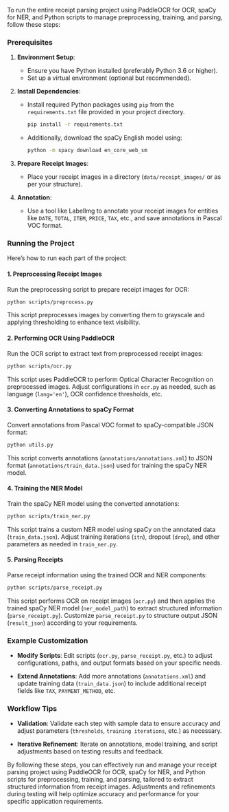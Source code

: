 To run the entire receipt parsing project using PaddleOCR for OCR, spaCy for NER, and Python scripts to manage preprocessing, training, and parsing, follow these steps:

### Prerequisites

1. **Environment Setup**:
   - Ensure you have Python installed (preferably Python 3.6 or higher).
   - Set up a virtual environment (optional but recommended).

2. **Install Dependencies**:
   - Install required Python packages using `pip` from the `requirements.txt` file provided in your project directory.
     ```bash
     pip install -r requirements.txt
     ```
   - Additionally, download the spaCy English model using:
     ```bash
     python -m spacy download en_core_web_sm
     ```

3. **Prepare Receipt Images**:
   - Place your receipt images in a directory (`data/receipt_images/` or as per your structure).

4. **Annotation**:
   - Use a tool like LabelImg to annotate your receipt images for entities like `DATE`, `TOTAL`, `ITEM`, `PRICE`, `TAX`, etc., and save annotations in Pascal VOC format.

### Running the Project

Here’s how to run each part of the project:

#### 1. Preprocessing Receipt Images

Run the preprocessing script to prepare receipt images for OCR:

```bash
python scripts/preprocess.py
```

This script preprocesses images by converting them to grayscale and applying thresholding to enhance text visibility.

#### 2. Performing OCR Using PaddleOCR

Run the OCR script to extract text from preprocessed receipt images:

```bash
python scripts/ocr.py
```

This script uses PaddleOCR to perform Optical Character Recognition on preprocessed images. Adjust configurations in `ocr.py` as needed, such as language (`lang='en'`), OCR confidence thresholds, etc.

#### 3. Converting Annotations to spaCy Format

Convert annotations from Pascal VOC format to spaCy-compatible JSON format:

```bash
python utils.py
```

This script converts annotations (`annotations/annotations.xml`) to JSON format (`annotations/train_data.json`) used for training the spaCy NER model.

#### 4. Training the NER Model

Train the spaCy NER model using the converted annotations:

```bash
python scripts/train_ner.py
```

This script trains a custom NER model using spaCy on the annotated data (`train_data.json`). Adjust training iterations (`itn`), dropout (`drop`), and other parameters as needed in `train_ner.py`.

#### 5. Parsing Receipts

Parse receipt information using the trained OCR and NER components:

```bash
python scripts/parse_receipt.py
```

This script performs OCR on receipt images (`ocr.py`) and then applies the trained spaCy NER model (`ner_model_path`) to extract structured information (`parse_receipt.py`). Customize `parse_receipt.py` to structure output JSON (`result_json`) according to your requirements.

### Example Customization

- **Modify Scripts**: Edit scripts (`ocr.py`, `parse_receipt.py`, etc.) to adjust configurations, paths, and output formats based on your specific needs.
  
- **Extend Annotations**: Add more annotations (`annotations.xml`) and update training data (`train_data.json`) to include additional receipt fields like `TAX`, `PAYMENT_METHOD`, etc.

### Workflow Tips

- **Validation**: Validate each step with sample data to ensure accuracy and adjust parameters (`thresholds`, `training iterations`, etc.) as necessary.
  
- **Iterative Refinement**: Iterate on annotations, model training, and script adjustments based on testing results and feedback.

By following these steps, you can effectively run and manage your receipt parsing project using PaddleOCR for OCR, spaCy for NER, and Python scripts for preprocessing, training, and parsing, tailored to extract structured information from receipt images. Adjustments and refinements during testing will help optimize accuracy and performance for your specific application requirements.
